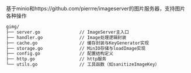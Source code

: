 基于minio和https://github.com/pierrre/imageserver的图片服务器，支持图片各种操作

```markdown
gimg/
├── server.go               // ImageServer主入口
├── handler.go              // Image处理逻辑封装
├── cache.go                // 缓存封装与KeyGenerator实现
├── storage.go              // MinIO存储与loadImage实现
├── config.go               // 配置结构定义
├── http.go                 // http服务
└── utils.go                // 工具函数（如sanitizeImageKey）

```